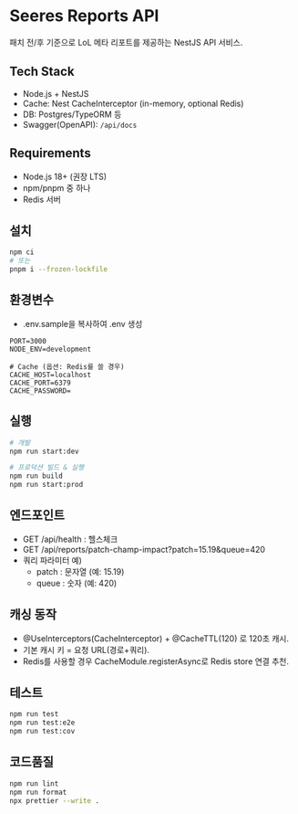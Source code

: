 # Seeres Reports API

패치 전/후 기준으로 LoL 메타 리포트를 제공하는 NestJS API 서비스.

## Tech Stack

- Node.js + NestJS
- Cache: Nest CacheInterceptor (in-memory, optional Redis)
- DB: Postgres/TypeORM 등
- Swagger(OpenAPI): `/api/docs`

## Requirements

- Node.js 18+ (권장 LTS)
- npm/pnpm 중 하나
- Redis 서버

## 설치

```bash
npm ci
# 또는
pnpm i --frozen-lockfile
```

## 환경변수

- .env.sample을 복사하여 .env 생성

```
PORT=3000
NODE_ENV=development

# Cache (옵션: Redis를 쓸 경우)
CACHE_HOST=localhost
CACHE_PORT=6379
CACHE_PASSWORD=
```

## 실행

```bash
# 개발
npm run start:dev

# 프로덕션 빌드 & 실행
npm run build
npm run start:prod
```

## 엔드포인트

- GET /api/health : 헬스체크
- GET /api/reports/patch-champ-impact?patch=15.19&queue=420
- 쿼리 파라미터 예)
  - patch : 문자열 (예: 15.19)
  - queue : 숫자 (예: 420)

## 캐싱 동작

- @UseInterceptors(CacheInterceptor) + @CacheTTL(120) 로 120초 캐시.
- 기본 캐시 키 = 요청 URL(경로+쿼리).
- Redis를 사용할 경우 CacheModule.registerAsync로 Redis store 연결 추천.

## 테스트

```bash
npm run test
npm run test:e2e
npm run test:cov
```

## 코드품질

```bash
npm run lint
npm run format
npx prettier --write .
```
